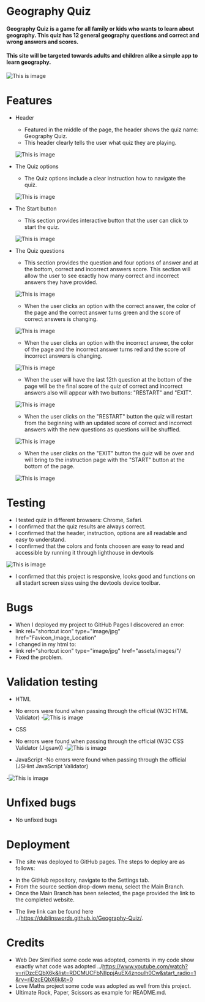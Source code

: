 # Geography Quiz
#### Geography Quiz is a game for all family or kids who wants to learn about geography. This quiz has 12 general geography questions and correct and wrong answers and scores.  
#### This site will be targeted towards adults and children alike a simple app to learn geography. 

![This is image](assets/images/image1.png)

# Features
* Header
  - Featured in the middle of the page, the header shows the quiz name: Geography Quiz.
  - This header clearly tells the user what quiz they are playing.

  ![This is image](assets/images/image2.png)

* The Quiz options
  - The Quiz options include a clear instruction how to navigate the quiz.

  ![This is image](assets/images/image3.png)

* The Start button

  - This section provides interactive button that the user can click to start the quiz.

  ![This is image](assets/images/image4.png)

* The Quiz questions
  - This section provides the question and four options of answer and at the bottom, correct and incorrect answers score. This section will allow the user to see exactly how many correct and incorrect answers they have provided. 

  ![This is image](assets/images/image5.png) 

  - When the user clicks an option with the correct answer, the color of the page and the correct answer turns green and the score of correct answers is changing. 

  ![This is image](assets/images/image6.png)

  - When the user clicks an option with the incorrect answer, the color of the page and the incorrect answer turns red and the score of incorrect answers is changing.

  ![This is image](assets/images/image7.png)

  - When the user will have the last 12th question at the bottom of the page will be the final score of the quiz of correct and incorrect answers also will appear with two buttons: "RESTART" and "EXIT".

  ![This is image](assets/images/image8.png)

  - When the user clicks on the "RESTART" button the quiz will restart from the beginning with an updated score of correct and incorrect answers with the new questions as questions will be shuffled.

  ![This is image](assets/images/image9.png)

  - When the user clicks on the "EXIT" button the quiz will be over and will bring to the instruction page with the "START" button at the bottom of the page. 

  ![This is image](assets/images/image10.png)

# Testing 
* I tested quiz in different browsers: Chrome, Safari.
* I confirmed that the quiz results are always correct.
* I confirmed that the header, instruction, options are all readable and easy to understand. 
* I confirmed that the colors and fonts choosen are easy to read and accessible by running it through lighthouse in devtools

![This is image](assets/images/image11.png)

* I confirmed that this project is responsive, looks good and functions on all stadart screen sizes using the devtools device toolbar. 

# Bugs
* When I deployed my project to GitHub Pages I discovered an error:
* link rel="shortcut icon" type="image/jpg" href="Favicon_Image_Location"
* I changed in my html to:
* link rel="shortcut icon" type="image/jpg" href="assets/images/"/
* Fixed the problem. 

# Validation testing
* HTML
 - No errors were found when passing through the official (W3C HTML Validator)
 -![This is image](assets/images/image12.png)

* CSS
 - No errors were found when passing through the official (W3C CSS Validator (Jigsaw))
 -![This is image](assets/images/image13.png)

* JavaScript
 -No errors were found when passing through the official (JSHint JavaScript Validator)


 -![This is image](assets/images/image14.png)

# Unfixed bugs
* No unfixed bugs

 # Deployment
 * The site was deployed to GitHub pages. The steps to deploy are as follows:
  - In the GitHub repository, navigate to the Settings tab.
  - From the source section drop-down menu, select the Main Branch. 
  - Once the Main Branch has been selected, the page provided the link to the completed website. 
* The live link can be found here ../https://dublinswords.github.io/Geography-Quiz/.

# Credits
* Web Dev Simlified some code was adopted, coments in my code show exactly what code was adopted ../https://www.youtube.com/watch?v=riDzcEQbX6k&list=RDCMUCFbNIlppjAuEX4znoulh0Cw&start_radio=1&rv=riDzcEQbX6k&t=0 
* Love Maths project some code was adopted as well from this project.
* Ultimate Rock, Paper, Scissors as example for README.md.  
